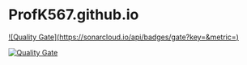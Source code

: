 # ProfK567.github.io

[![Quality Gate](https://sonarcloud.io/api/badges/gate?key=&metric=<core metric key>)](https://sonarcloud.io/dashboard/index/Triangle567)

[![Quality Gate](https://sonarcloud.io/api/badges/gate?key=Triangle567)](https://sonarcloud.io/dashboard/index/Triangle567)

